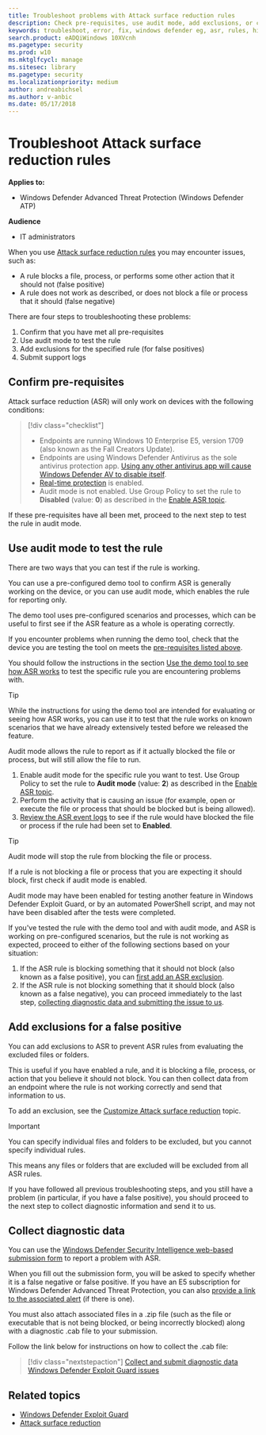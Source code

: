 ```yaml
---
title: Troubleshoot problems with Attack surface reduction rules
description: Check pre-requisites, use audit mode, add exclusions, or collect diagnostic data to help troubleshoot issues
keywords: troubleshoot, error, fix, windows defender eg, asr, rules, hips, troubleshoot, audit, exclusion, false positive, broken, blocking
search.product: eADQiWindows 10XVcnh
ms.pagetype: security
ms.prod: w10
ms.mktglfcycl: manage
ms.sitesec: library
ms.pagetype: security
ms.localizationpriority: medium
author: andreabichsel
ms.author: v-anbic
ms.date: 05/17/2018
---
```


# Troubleshoot Attack surface reduction rules

**Applies to:**

- Windows Defender Advanced Threat Protection (Windows Defender ATP)

**Audience**

- IT administrators

When you use [Attack surface reduction rules](attack-surface-reduction-exploit-guard.md) you may encounter issues, such as:

- A rule blocks a file, process, or performs some other action that it should not (false positive)
- A rule does not work as described, or does not block a file or process that it should (false negative)



There are four steps to troubleshooting these problems:

1. Confirm that you have met all pre-requisites
2. Use audit mode to test the rule
3. Add exclusions for the specified rule (for false positives)
3. Submit support logs



## Confirm pre-requisites

Attack surface reduction (ASR) will only work on devices with the following conditions:

>[!div class="checklist"]
> - Endpoints are running Windows 10 Enterprise E5, version 1709 (also known as the Fall Creators Update).
> - Endpoints are using Windows Defender Antivirus as the sole antivirus protection app. [Using any other antivirus app will cause Windows Defender AV to disable itself](../windows-defender-antivirus/windows-defender-antivirus-compatibility.md).
> - [Real-time protection](../windows-defender-antivirus/configure-real-time-protection-windows-defender-antivirus.md) is enabled.
> - Audit mode is not enabled. Use Group Policy to set the rule to **Disabled** (value: **0**) as described in the [Enable ASR topic](enable-attack-surface-reduction.md#use-group-policy-to-enable-or-audit-attack-surface-reduction-rules).


If these pre-requisites have all been met, proceed to the next step to test the rule in audit mode.

## Use audit mode to test the rule

There are two ways that you can test if the rule is working. 

You can use a pre-configured demo tool to confirm ASR is generally working on the device, or you can use audit mode, which enables the rule for reporting only. 

The demo tool uses pre-configured scenarios and processes, which can be useful to first see if the ASR feature as a whole is operating correctly.

If you encounter problems when running the demo tool, check that the device you are testing the tool on meets the [pre-requisites listed above](#confirm-pre-requisites).

You should follow the instructions in the section [Use the demo tool to see how ASR works](evaluate-attack-surface-reduction.md#use-the-demo-tool-to-see-how-attack-surface-reduction-works) to test the specific rule you are encountering problems with.

>[!TIP]
>While the instructions for using the demo tool are intended for evaluating or seeing how ASR works, you can use it to test that the rule works on known scenarios that we have already extensively tested before we released the feature. 

Audit mode allows the rule to report as if it actually blocked the file or process, but will still allow the file to run.

1. Enable audit mode for the specific rule you want to test. Use Group Policy to set the rule to **Audit mode** (value: **2**) as described in the [Enable ASR topic](enable-attack-surface-reduction.md#use-group-policy-to-enable-or-audit-attack-surface-reduction-rules).
2. Perform the activity that is causing an issue (for example, open or execute the file or process that should be blocked but is being allowed).
3. [Review the ASR event logs](attack-surface-reduction-exploit-guard.md#review-attack-surface-reduction-events-in-windows-event-viewer) to see if the rule would have blocked the file or process if the rule had been set to **Enabled**.


>[!TIP] 
>Audit mode will stop the rule from blocking the file or process. 
>
>If a rule is not blocking a file or process that you are expecting it should block, first check if audit mode is enabled. 
>
>Audit mode may have been enabled for testing another feature in Windows Defender Exploit Guard, or by an automated PowerShell script, and may not have been disabled after the tests were completed.


If you've tested the rule with the demo tool and with audit mode, and ASR is working on pre-configured scenarios, but the rule is not working as expected, proceed to either of the following sections based on your situation:

1. If the ASR rule is blocking something that it should not block (also known as a false positive), you can [first add an ASR exclusion](#add-exclusions-for-a-false-positive).
2. If the ASR rule is not blocking something that it should block (also known as a false negative), you can proceed immediately to the last step, [collecting diagnostic data and submitting the issue to us](#collect-diagnostic-data).

## Add exclusions for a false positive

You can add exclusions to ASR to prevent ASR rules from evaluating the excluded files or folders.

This is useful if you have enabled a rule, and it is blocking a file, process, or action that you believe it should not block. You can then collect data from an endpoint where the rule is not working correctly and send that information to us.

To add an exclusion, see the [Customize Attack surface reduction](customize-attack-surface-reduction.md) topic.

>[!IMPORTANT]
>You can specify individual files and folders to be excluded, but you cannot specify individual rules.
>
>This means any files or folders that are excluded will be excluded from all ASR rules.


If you have followed all previous troubleshooting steps, and you still have a problem (in particular, if you have a false positive), you should proceed to the next step to collect diagnostic information and send it to us.

## Collect diagnostic data

You can use the [Windows Defender Security Intelligence web-based submission form](https://www.microsoft.com/en-us/wdsi/filesubmission) to report a problem with ASR.

When you fill out the submission form, you will be asked to specify whether it is a false negative or false positive. If you have an E5 subscription for Windows Defender Advanced Threat Protection, you can also [provide a link to the associated alert](../windows-defender-atp/alerts-queue-windows-defender-advanced-threat-protection.md) (if there is one).

You must also attach associated files in a .zip file (such as the file or executable that is not being blocked, or being incorrectly blocked) along with a diagnostic .cab file to your submission. 

Follow the link below for instructions on how to collect the .cab file:

> [!div class="nextstepaction"]
> [Collect and submit diagnostic data Windows Defender Exploit Guard issues](collect-cab-files-exploit-guard-submission.md)






## Related topics

- [Windows Defender Exploit Guard](windows-defender-exploit-guard.md)
- [Attack surface reduction](attack-surface-reduction-exploit-guard.md)
